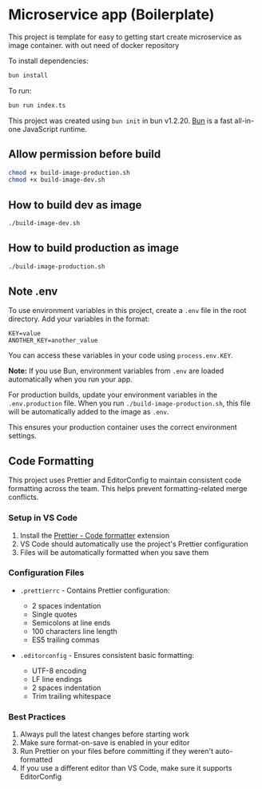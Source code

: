 # Microservice app (Boilerplate)

This project is template for easy to getting start create microservice as image container.
with out need of docker repository

To install dependencies:

```bash
bun install
```

To run:

```bash
bun run index.ts
```

This project was created using `bun init` in bun v1.2.20. [Bun](https://bun.com) is a fast all-in-one JavaScript runtime.

## Allow permission before build

```bash
chmod +x build-image-production.sh
chmod +x build-image-dev.sh
```

## How to build dev as image

```bash
./build-image-dev.sh
```

## How to build production as image

```bash
./build-image-production.sh
```

## Note .env

To use environment variables in this project, create a `.env` file in the root directory. Add your variables in the format:

```
KEY=value
ANOTHER_KEY=another_value
```

You can access these variables in your code using `process.env.KEY`.

**Note:** If you use Bun, environment variables from `.env` are loaded automatically when you run your app.

For production builds, update your environment variables in the `.env.production` file. When you run `./build-image-production.sh`, this file will be automatically added to the image as `.env`.

This ensures your production container uses the correct environment settings.

## Code Formatting

This project uses Prettier and EditorConfig to maintain consistent code formatting across the team. This helps prevent formatting-related merge conflicts.

### Setup in VS Code

1. Install the [Prettier - Code formatter](https://marketplace.visualstudio.com/items?itemName=esbenp.prettier-vscode) extension
2. VS Code should automatically use the project's Prettier configuration
3. Files will be automatically formatted when you save them

### Configuration Files

- `.prettierrc` - Contains Prettier configuration:

  - 2 spaces indentation
  - Single quotes
  - Semicolons at line ends
  - 100 characters line length
  - ES5 trailing commas

- `.editorconfig` - Ensures consistent basic formatting:
  - UTF-8 encoding
  - LF line endings
  - 2 spaces indentation
  - Trim trailing whitespace

### Best Practices

1. Always pull the latest changes before starting work
2. Make sure format-on-save is enabled in your editor
3. Run Prettier on your files before committing if they weren't auto-formatted
4. If you use a different editor than VS Code, make sure it supports EditorConfig
